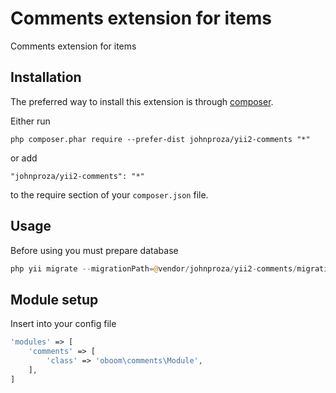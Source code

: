 Comments extension for items
============================
Comments extension for items

Installation
------------

The preferred way to install this extension is through [composer](http://getcomposer.org/download/).

Either run

```
php composer.phar require --prefer-dist johnproza/yii2-comments "*"
```

or add

```
"johnproza/yii2-comments": "*"
```

to the require section of your `composer.json` file.


Usage
-----

Before using you must prepare database
```php
php yii migrate --migrationPath=@vendor/johnproza/yii2-comments/migrations 
```

Module setup
------------

Insert into your config file
```php
'modules' => [
    'comments' => [
        'class' => 'oboom\comments\Module',
    ],
]
```
